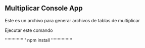 ## Multiplicar Console App

Este es un archivo para generar archivos de tablas de multiplicar

Ejecutar este comando

''''''''''''''''
npm install
''''''''''''''''